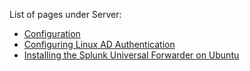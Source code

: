 List of pages under Server:
- [Configuration](\Orphaned-pages\Configuration\Configuration)
- [Configuring Linux AD Authentication](\Orphaned-pages\KnowledgeBase\Configuring-Linux-AD-Authentication)
- [Installing the Splunk Universal Forwarder on Ubuntu](\Orphaned-pages\KnowledgeBase\Installing-the-Splunk-Universal-Forwarder-on-Ubuntu)

 



